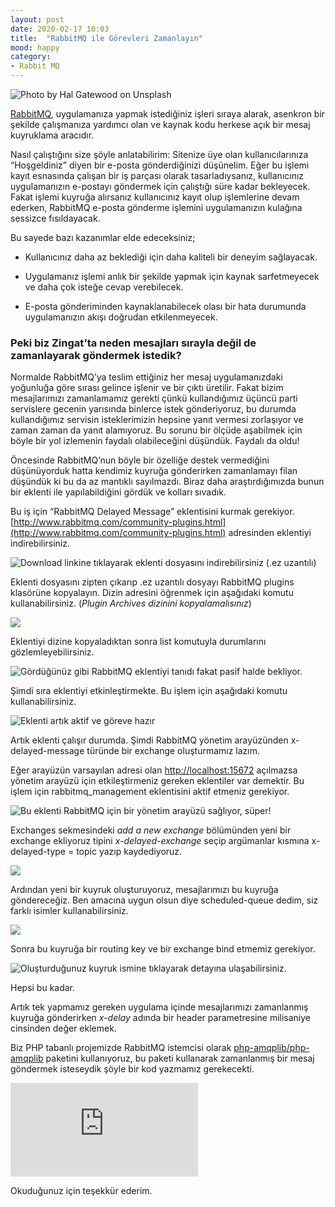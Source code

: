 ```yaml
---
layout: post
date: 2020-02-17 10:03
title:  "RabbitMQ ile Görevleri Zamanlayın"
mood: happy
category: 
- Rabbit MQ
---
```

![Photo by [Hal Gatewood](https://unsplash.com/photos/Nzb4LBsctyQ?utm_source=unsplash&utm_medium=referral&utm_content=creditCopyText) on [Unsplash](https://unsplash.com/search/photos/queue?utm_source=unsplash&utm_medium=referral&utm_content=creditCopyText)](https://cdn-images-1.medium.com/max/4512/1*kXLNlwyvPbQJDDrlVbSPLw.jpeg)

[RabbitMQ](https://www.rabbitmq.com), uygulamanıza yapmak istediğiniz işleri sıraya alarak, asenkron bir şekilde çalışmanıza yardımcı olan ve kaynak kodu herkese açık bir mesaj kuyruklama aracıdır.

Nasıl çalıştığını size şöyle anlatabilirim:
Sitenize üye olan kullanıcılarınıza “Hoşgeldiniz” diyen bir e-posta gönderdiğinizi düşünelim. Eğer bu işlemi kayıt esnasında çalışan bir iş parçası olarak tasarladıysanız, kullanıcınız uygulamanızın e-postayı göndermek için çalıştığı süre kadar bekleyecek. Fakat işlemi kuyruğa alırsanız kullanıcınız kayıt olup işlemlerine devam ederken, RabbitMQ e-posta gönderme işlemini uygulamanızın kulağına sessizce fısıldayacak.

Bu sayede bazı kazanımlar elde edeceksiniz;

* Kullanıcınız daha az beklediği için daha kaliteli bir deneyim sağlayacak.

* Uygulamanız işlemi anlık bir şekilde yapmak için kaynak sarfetmeyecek ve daha çok isteğe cevap verebilecek.

* E-posta gönderiminden kaynaklanabilecek olası bir hata durumunda uygulamanızın akışı doğrudan etkilenmeyecek.

### Peki biz Zingat’ta neden mesajları sırayla değil de zamanlayarak göndermek istedik?

Normalde RabbitMQ’ya teslim ettiğiniz her mesaj uygulamanızdaki yoğunluğa göre sırası gelince işlenir ve bir çıktı üretilir. Fakat bizim mesajlarımızı zamanlamamız gerekti çünkü kullandığımız üçüncü parti servislere gecenin yarısında binlerce istek gönderiyoruz, bu durumda kullandığımız servisin isteklerimizin hepsine yanıt vermesi zorlaşıyor ve zaman zaman da yanıt alamıyoruz. Bu sorunu bir ölçüde aşabilmek için böyle bir yol izlemenin faydalı olabileceğini düşündük. Faydalı da oldu!

Öncesinde RabbitMQ’nun böyle bir özelliğe destek vermediğini düşünüyorduk hatta kendimiz kuyruğa gönderirken zamanlamayı filan düşündük ki bu da az mantıklı sayılmazdı. Biraz daha araştırdığımızda bunun bir eklenti ile yapılabildiğini gördük ve kolları sıvadık.

Bu iş için “RabbitMQ Delayed Message” eklentisini kurmak gerekiyor.
[http://www.rabbitmq.com/community-plugins.html](http://www.rabbitmq.com/community-plugins.html) adresinden eklentiyi indirebilirsiniz.

![Download linkine tıklayarak eklenti dosyasını indirebilirsiniz (.ez uzantılı)](https://cdn-images-1.medium.com/max/2000/1*A0e7lI7Ysi2FGIQOI3IcIQ.png)

Eklenti dosyasını zipten çıkarıp .ez uzantılı dosyayı RabbitMQ plugins klasörüne kopyalayın. Dizin adresini öğrenmek için aşağıdaki komutu kullanabilirsiniz. (*Plugin Archives dizinini kopyalamalısınız*)

![](https://cdn-images-1.medium.com/max/3796/1*lgx-hBep4JeguK-c5QvZzQ.png)

Eklentiyi dizine kopyaladıktan sonra list komutuyla durumlarını gözlemleyebilirsiniz.

![Gördüğünüz gibi RabbitMQ eklentiyi tanıdı fakat pasif halde bekliyor.](https://cdn-images-1.medium.com/max/2616/1*DM9QOQqwdUqUDtlx2CxlEA.png)

Şimdi sıra eklentiyi etkinleştirmekte. Bu işlem için aşağıdaki komutu kullanabilirsiniz.

![Eklenti artık aktif ve göreve hazır](https://cdn-images-1.medium.com/max/2616/1*Ff8H1Ew__RG0GUEGq5T9TA.png)

Artık eklenti çalışır durumda. 
Şimdi RabbitMQ yönetim arayüzünden x-delayed-message türünde bir exchange oluşturmamız lazım.

Eğer arayüzün varsayılan adresi olan [http://localhost:15672](http://localhost:15672) açılmazsa yönetim arayüzü için etkileştirmeniz gereken eklentiler var demektir. Bu işlem için rabbitmq_management eklentisini aktif etmeniz gerekiyor.

![Bu eklenti RabbitMQ için bir yönetim arayüzü sağlıyor, süper!](https://cdn-images-1.medium.com/max/2376/1*q0e9DMiJGerqu7sC5h1zzw.png)

Exchanges sekmesindeki *add a new exchange* bölümünden yeni bir exchange ekliyoruz tipini *x-delayed-exchange* seçip argümanlar kısmına x-delayed-type = topic yazıp kaydediyoruz.

![](https://cdn-images-1.medium.com/max/2000/1*Cx6mG90L6FNsWIN7gtQK1A.png)

Ardından yeni bir kuyruk oluşturuyoruz, mesajlarımızı bu kuyruğa göndereceğiz. Ben amacına uygun olsun diye scheduled-queue dedim, siz farklı isimler kullanabilirsiniz.

![](https://cdn-images-1.medium.com/max/2000/1*JYK9FCqoL5ldHeN6o4b5ew.png)

Sonra bu kuyruğa bir routing key ve bir exchange bind etmemiz gerekiyor.

![Oluşturduğunuz kuyruk ismine tıklayarak detayına ulaşabilirsiniz.](https://cdn-images-1.medium.com/max/2000/1*F6hPAKBqLg7nWhQhxUYssw.png)

Hepsi bu kadar.

Artık tek yapmamız gereken uygulama içinde mesajlarımızı zamanlanmış kuyruğa gönderirken *x-delay* adında bir header parametresine milisaniye cinsinden değer eklemek.

Biz PHP tabanlı projemizde RabbitMQ istemcisi olarak [php-amqplib/php-amqplib](https://github.com/php-amqplib/php-amqplib) paketini kullanıyoruz, bu paketi kullanarak zamanlanmış bir mesaj göndermek isteseydik şöyle bir kod yazmamız gerekecekti.

 <iframe src="https://medium.com/media/a91f356a8322c8daf788ecec86754657" frameborder=0></iframe>

Okuduğunuz için teşekkür ederim.
